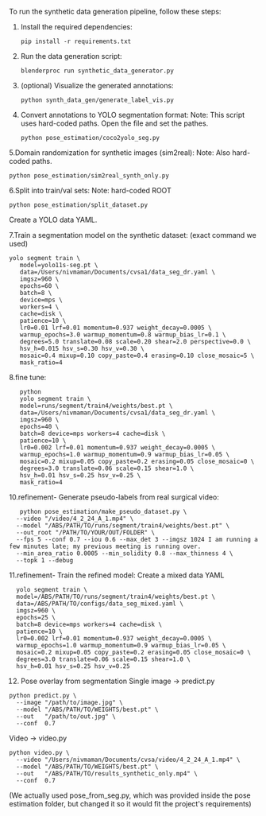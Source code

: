 To run the synthetic data generation pipeline, follow these steps:

1. Install the required dependencies:
   ```
   pip install -r requirements.txt
   ```

2. Run the data generation script:
   ```
   blenderproc run synthetic_data_generator.py
   ```

3. (optional) Visualize the generated annotations:
   ```
   python synth_data_gen/generate_label_vis.py
   ```

4. Convert annotations to YOLO segmentation format:
      Note: This script uses hard-coded paths. Open the file and set the pathes.
   ```
   python pose_estimation/coco2yolo_seg.py 

   ```

5.Domain randomization for synthetic images (sim2real):
   Note: Also hard-coded paths.
   ```
   python pose_estimation/sim2real_synth_only.py

   ```
    
6.Split into train/val sets:
   Note: hard-coded ROOT
   ```
   python pose_estimation/split_dataset.py

   ```
   Create a YOLO data YAML.
   
7.Train a segmentation model on the synthetic dataset:
   (exact command we used)
   ```
   yolo segment train \
      model=yolo11s-seg.pt \
      data=/Users/nivmaman/Documents/cvsa1/data_seg_dr.yaml \
      imgsz=960 \
      epochs=60 \
      batch=8 \
      device=mps \
      workers=4 \
      cache=disk \
      patience=10 \
      lr0=0.01 lrf=0.01 momentum=0.937 weight_decay=0.0005 \
      warmup_epochs=3.0 warmup_momentum=0.8 warmup_bias_lr=0.1 \
      degrees=5.0 translate=0.08 scale=0.20 shear=2.0 perspective=0.0 \
      hsv_h=0.015 hsv_s=0.30 hsv_v=0.30 \
      mosaic=0.4 mixup=0.10 copy_paste=0.4 erasing=0.10 close_mosaic=5 \
      mask_ratio=4
   ```


8.fine tune:

   ```
      python 
      yolo segment train \
      model=runs/segment/train4/weights/best.pt \
      data=/Users/nivmaman/Documents/cvsa1/data_seg_dr.yaml \
      imgsz=960 \
      epochs=40 \
      batch=8 device=mps workers=4 cache=disk \
      patience=10 \
      lr0=0.002 lrf=0.01 momentum=0.937 weight_decay=0.0005 \
      warmup_epochs=1.0 warmup_momentum=0.9 warmup_bias_lr=0.05 \
      mosaic=0.2 mixup=0.05 copy_paste=0.2 erasing=0.05 close_mosaic=0 \
      degrees=3.0 translate=0.06 scale=0.15 shear=1.0 \
      hsv_h=0.01 hsv_s=0.25 hsv_v=0.25 \
      mask_ratio=4
   ```

10.refinement- Generate pseudo-labels from real surgical video:
   ```
      python pose_estimation/make_pseudo_dataset.py \
     --video "/video/4_2_24_A_1.mp4" \
     --model "/ABS/PATH/TO/runs/segment/train4/weights/best.pt" \
     --out_root "/PATH/TO/YOUR/OUT/FOLDER" \
     --fps 5 --conf 0.7 --iou 0.6 --max_det 3 --imgsz 1024 I am running a few minutes late; my previous meeting is running over.
     --min_area_ratio 0.0005 --min_solidity 0.8 --max_thinness 4 \
     --topk 1 --debug
   ```
 11.refinement- Train the refined model:
  Create a mixed data YAML
   ```
     yolo segment train \
     model=/ABS/PATH/TO/runs/segment/train4/weights/best.pt \
     data=/ABS/PATH/TO/configs/data_seg_mixed.yaml \
     imgsz=960 \
     epochs=25 \
     batch=8 device=mps workers=4 cache=disk \
     patience=10 \
     lr0=0.002 lrf=0.01 momentum=0.937 weight_decay=0.0005 \
     warmup_epochs=1.0 warmup_momentum=0.9 warmup_bias_lr=0.05 \
     mosaic=0.2 mixup=0.05 copy_paste=0.2 erasing=0.05 close_mosaic=0 \
     degrees=3.0 translate=0.06 scale=0.15 shear=1.0 \
     hsv_h=0.01 hsv_s=0.25 hsv_v=0.25
   ```
   
12. Pose overlay from segmentation
   Single image → predict.py
   ```
   python predict.py \
     --image "/path/to/image.jpg" \
     --model "/ABS/PATH/TO/WEIGHTS/best.pt" \
     --out   "/path/to/out.jpg" \
     --conf  0.7
   ```
   Video → video.py
   ```
   python video.py \
     --video "/Users/nivmaman/Documents/cvsa/video/4_2_24_A_1.mp4" \
     --model "/ABS/PATH/TO/WEIGHTS/best.pt" \
     --out   "/ABS/PATH/TO/results_synthetic_only.mp4" \
     --conf  0.7
   ```
(We actually used pose_from_seg.py, which was provided inside the pose estimation folder, but changed it so it would fit the project's requirements)
   

